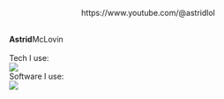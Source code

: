 <p align="center">
https://www.youtube.com/@astridlol


  <br><b>Astrid</b>McLovin<br><br>
  Tech I use: <br>
  <a href="https://skillicons.dev">
    <img src="https://skillicons.dev/icons?i=raspberrypi,py,swift,svg,stackoverflow,ps,azure" />
  </a><br>
  Software I use: <br>
  <a href="https://skillicons.dev">
    <img src="https://skillicons.dev/icons?i=twitter,instagram,discord,github,git,vscode" />
  </a>
 
</p>
